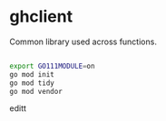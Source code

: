# ghclient

Common library used across functions.

```bash

export GO111MODULE=on
go mod init
go mod tidy
go mod vendor

```
editt
